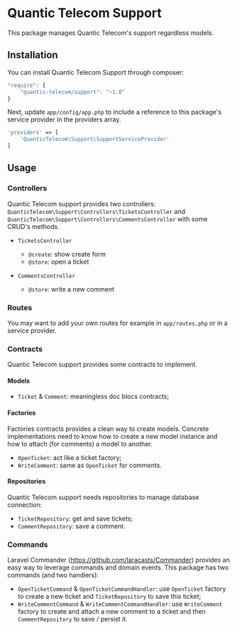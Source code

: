 # Quantic Telecom Support

This package manages Quantic Telecom's support regardless models.

## Installation

You can install Quantic Telecom Support through composer:

```js
"require": {
    "quantic-telecom/support": "~1.0"
}
```

Next, update `app/config/app.php` to include a reference to this package's service provider in the providers array.

```php
'providers' => [
    'QuanticTelecom\Support\SupportServiceProvider'
]
```

## Usage

### Controllers

Quantic Telecom support provides two controllers: `QuanticTelecom\Support\Controllers\TicketsController` and `QuanticTelecom\Support\Controllers\CommentsController` with some CRUD's methods.

* `TicketsController`
  * `@create`: show create form
  * `@store`: open a ticket


* `CommentsController`
  * `@store`: write a new comment

### Routes

You may want to add your own routes for example in `app/routes.php` or in a service provider.

### Contracts

Quantic Telecom support provides some contracts to implement.

#### Models

* `Ticket` & `Comment`: meaningless doc blocs contracts;


#### Factories

Factories contracts provides a clean way to create models. Concrete implementations need to know how to create a new model instance and how to attach (for comments) a model to another.

* `OpenTicket`: act like a ticket factory;
* `WriteComment`: same as `OpenTicket` for comments.

#### Repositories

Quantic Telecom support needs repositories to manage database connection:
* `TicketRepository`: get and save tickets;
* `CommentRepository`: save a comment.

### Commands

Laravel Commander (https://github.com/laracasts/Commander) provides an easy way to leverage commands and domain events. This package has two commands (and two handlers):
* `OpenTicketCommand` & `OpenTicketCommandHandler`: use `OpenTicket` factory to create a new ticket and `TicketRepository` to save this ticket;
* `WriteCommentCommand` & `WriteCommentCommandHandler`: use `WriteComment` factory to create and attach a new comment to a ticket and then `CommentRepository` to save / persist it.
